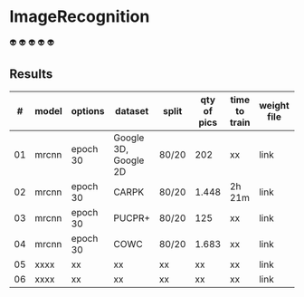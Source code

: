 # ImageRecognition

:alien:
:alien:
:alien:
:alien:
:alien:

## Results

| # | model | options | dataset | split | qty of pics |time to train | weight file | mAP |
| --- | --- | --- | --- | --- | --- | --- | --- | --- |
| 01 | mrcnn | epoch 30 | Google 3D, Google 2D | 80/20 | 202 | xx | link | 0.7739 |
| 02 | mrcnn | epoch 30 | CARPK | 80/20 | 1.448 | 2h 21m | link | 0.8446 | 
| 03 | mrcnn | epoch 30 | PUCPR+ | 80/20 | 125 | xx | link | xx |
| 04 | mrcnn | epoch 30 | COWC | 80/20 | 1.683 | xx | link | xx |
| 05 | xxxx | xx | xx | xx | xx | xx | link | xx |
| 06 | xxxx | xx | xx | xx | xx | xx | link | xx |
